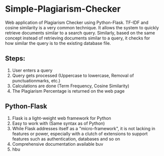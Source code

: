 # Simple-Plagiarism-Checker

Web application of Plagiarism Checker using Python-Flask. TF-IDF and cosine similarity is a very common technique. It allows the system to quickly retrieve documents similar to a search query. Similarly, based on the same concept instead of retrieving documents similar to a query, it checks for how similar the query is to the existing database file. 

## Steps:
1. User enters a query
2. Query gets processed (Uppercase to lowercase, Removal of punctuationmarks, etc.)
3. Calculations are done (Term Frequency, Cosine Similarity)
4. The Plagiarism Percentage is returned on the web page

## Python-Flask
1. Flask is a light-weight web framework for Python
2. Easy to  work with (Same syntax as of Python)
3. While Flask addresses itself as a "micro-framework", it is not lacking in features or power, especially with a clutch of extensions to support features such as authentication, databases and so on
4. Comprehensive documentation available
                               buv
5. hbu

